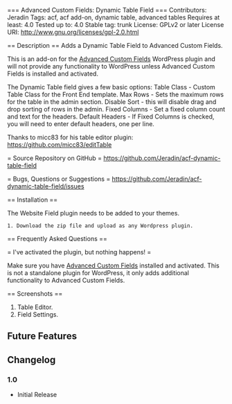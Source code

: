 === Advanced Custom Fields: Dynamic Table Field ===
Contributors: Jeradin
Tags: acf, acf add-on, dynamic table, advanced tables 
Requires at least: 4.0
Tested up to: 4.0
Stable tag: trunk
License: GPLv2 or later
License URI: http://www.gnu.org/licenses/gpl-2.0.html


== Description ==
Adds a Dynamic Table Field to Advanced Custom Fields.

This is an add-on for the [Advanced Custom Fields](http://wordpress.org/extend/plugins/advanced-custom-fields/)
WordPress plugin and will not provide any functionality to WordPress unless Advanced Custom Fields is installed
and activated.

The Dynamic Table field gives a few basic options:
Table Class - Custom Table Class for the Front End template.
Max Rows - Sets the maximum rows for the table in the admin section.
Disable Sort - this will disable drag and drop sorting of rows in the admin.
Fixed Columns - Set a fixed column count and  text for the headers.
Default Headers - If Fixed Columns is checked, you will need to enter default headers, one per line.


Thanks to micc83 for his table editor plugin: https://github.com/micc83/editTable

= Source Repository on GitHub =
https://github.com/Jeradin/acf-dynamic-table-field

= Bugs, Questions or Suggestions =
https://github.com/Jeradin/acf-dynamic-table-field/issues


== Installation ==

The Website Field plugin needs to be added to your themes.

	1. Download the zip file and upload as any Wordpress plugin.
	
== Frequently Asked Questions ==

= I've activated the plugin, but nothing happens! =

Make sure you have [Advanced Custom Fields](http://wordpress.org/extend/plugins/advanced-custom-fields/) installed and
activated. This is not a standalone plugin for WordPress, it only adds additional functionality to Advanced Custom Fields.

== Screenshots ==

1. Table Editor.
2. Field Settings.


## Future Features ##




## Changelog ##
### 1.0
* Initial Release
